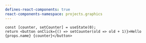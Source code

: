 ```yaml
---
defines-react-components: true
react-components-namespace: projects.graphics
---
```


```jsx:component:MyButton
const [counter, setCounter] = useState(0);
return <button onClick={() => setCounter(old => old + 1)}>Hello {props.name} {counter}</button>
```
